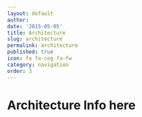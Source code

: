 ```yaml
---
layout: default
author: 
date: '2015-05-05'
title: Architecture
slug: architecture
permalink: architecture
published: true
icon: fa fa-cog fa-fw
category: navigation
order: 3
---
```


# Architecture Info here